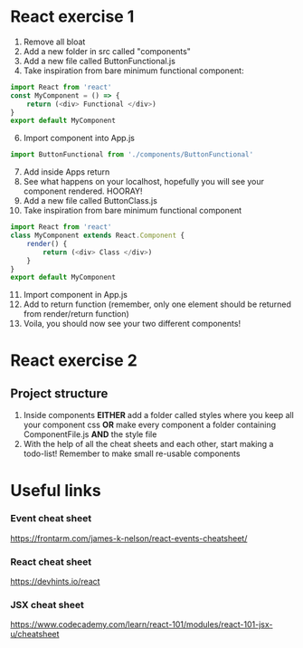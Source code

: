 # React exercise 1
1. Remove all bloat
2. Add a new folder in src called "components"
3. Add a new file called ButtonFunctional.js
4. Take inspiration from bare minimum functional component: 
```js
import React from 'react'
const MyComponent = () => {
    return (<div> Functional </div>)
}
export default MyComponent
```
6. Import component into App.js 
```js
import ButtonFunctional from './components/ButtonFunctional'
```
7. Add <ButtonFunctional/> inside Apps return
8. See what happens on your localhost, hopefully you will see your component rendered. HOORAY!
9. Add a new file called ButtonClass.js
10. Take inspiration from bare minimum functional component
```js
import React from 'react'
class MyComponent extends React.Component {
    render() {
        return (<div> Class </div>)
    }
}
export default MyComponent
```
11. Import component in App.js
12. Add to return function (remember, only one element should be returned from render/return function)
13. Voila, you should now see your two different components!

# React exercise 2
## Project structure
1. Inside components **EITHER** add a folder called styles where you keep all your component css **OR** make every component a folder containing ComponentFile.js **AND** the style file
2. With the help of all the cheat sheets and each other, start making a todo-list! Remember to make small re-usable components

# Useful links
### Event cheat sheet
https://frontarm.com/james-k-nelson/react-events-cheatsheet/

### React cheat sheet
https://devhints.io/react

### JSX cheat sheet
https://www.codecademy.com/learn/react-101/modules/react-101-jsx-u/cheatsheet